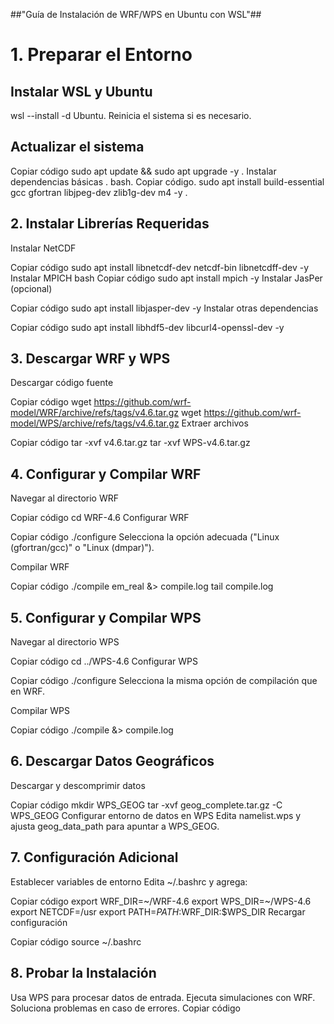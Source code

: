 
##"Guía de Instalación de WRF/WPS en Ubuntu con WSL"##


# **1. Preparar el Entorno**

## Instalar WSL y Ubuntu

wsl --install -d Ubuntu.
Reinicia el sistema si es necesario.

## Actualizar el sistema

Copiar código
sudo apt update && sudo apt upgrade -y .
Instalar dependencias básicas .
bash.
Copiar código.
sudo apt install build-essential gcc gfortran libjpeg-dev zlib1g-dev m4 -y .

## 2. Instalar Librerías Requeridas
Instalar NetCDF

Copiar código
sudo apt install libnetcdf-dev netcdf-bin libnetcdff-dev -y
Instalar MPICH
bash
Copiar código
sudo apt install mpich -y
Instalar JasPer (opcional)

Copiar código
sudo apt install libjasper-dev -y
Instalar otras dependencias

Copiar código
sudo apt install libhdf5-dev libcurl4-openssl-dev -y

## 3. Descargar WRF y WPS
Descargar código fuente

Copiar código
wget https://github.com/wrf-model/WRF/archive/refs/tags/v4.6.tar.gz
wget https://github.com/wrf-model/WPS/archive/refs/tags/v4.6.tar.gz
Extraer archivos

Copiar código
tar -xvf v4.6.tar.gz
tar -xvf WPS-v4.6.tar.gz

## 4. Configurar y Compilar WRF
Navegar al directorio WRF

Copiar código
cd WRF-4.6
Configurar WRF

Copiar código
./configure
Selecciona la opción adecuada ("Linux (gfortran/gcc)" o "Linux (dmpar)").

Compilar WRF

Copiar código
./compile em_real &> compile.log
tail compile.log

## 5. Configurar y Compilar WPS
Navegar al directorio WPS

Copiar código
cd ../WPS-4.6
Configurar WPS

Copiar código
./configure
Selecciona la misma opción de compilación que en WRF.

Compilar WPS

Copiar código
./compile &> compile.log

## 6. Descargar Datos Geográficos
Descargar y descomprimir datos

Copiar código
mkdir WPS_GEOG
tar -xvf geog_complete.tar.gz -C WPS_GEOG
Configurar entorno de datos en WPS
Edita namelist.wps y ajusta geog_data_path para apuntar a WPS_GEOG.

## 7. Configuración Adicional
Establecer variables de entorno
Edita ~/.bashrc y agrega:


Copiar código
export WRF_DIR=~/WRF-4.6
export WPS_DIR=~/WPS-4.6
export NETCDF=/usr
export PATH=$PATH:$WRF_DIR:$WPS_DIR
Recargar configuración

Copiar código
source ~/.bashrc

## 8. Probar la Instalación
Usa WPS para procesar datos de entrada.
Ejecuta simulaciones con WRF.
Soluciona problemas en caso de errores.
Copiar código





